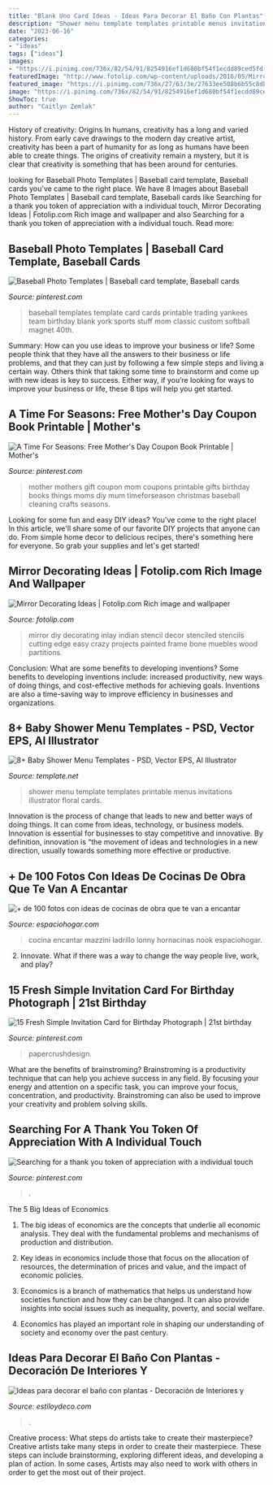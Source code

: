 ```yaml
---
title: "Blank Uno Card Ideas - Ideas Para Decorar El Baño Con Plantas"
description: "Shower menu template templates printable menus invitations illustrator floral cards"
date: "2023-06-16"
categories:
- "ideas"
tags: ["ideas"]
images:
- "https://i.pinimg.com/736x/82/54/91/8254916ef1d680bf54f1ecdd89ced5fd--gift-for-mother-mother-s-day.jpg"
featuredImage: "http://www.fotolip.com/wp-content/uploads/2016/05/Mirror-Decorating-1.jpg"
featured_image: "https://i.pinimg.com/736x/27/63/3e/27633ee508b6b55c8db79a7a1687ab4e.jpg"
image: "https://i.pinimg.com/736x/82/54/91/8254916ef1d680bf54f1ecdd89ced5fd--gift-for-mother-mother-s-day.jpg"
ShowToc: true
author: "Caitlyn Zemlak"
---
```



History of creativity: Origins
In humans, creativity has a long and varied history. From early cave drawings to the modern day creative artist, creativity has been a part of humanity for as long as humans have been able to create things. The origins of creativity remain a mystery, but it is clear that creativity is something that has been around for centuries.

	

		
looking for Baseball Photo Templates | Baseball card template, Baseball cards you've came to the right place. We have 8 Images about Baseball Photo Templates | Baseball card template, Baseball cards like Searching for a thank you token of appreciation with a individual touch, Mirror Decorating Ideas | Fotolip.com Rich image and wallpaper and also Searching for a thank you token of appreciation with a individual touch. Read more:
		
    
## Baseball Photo Templates | Baseball Card Template, Baseball Cards

<img loading=lazy src="https://i.pinimg.com/736x/7d/fe/76/7dfe763abd7fe4b5321ebc9d9a2fc782--baseball-party-baseball-stuff.jpg" onerror="this.onerror=null;this.src='https://tse1.mm.bing.net/th?id=OIP.9aNl5WCB4sY-4Bb95STtBgAAAA&amp;pid=15.1';" alt="Baseball Photo Templates | Baseball card template, Baseball cards">

_Source: pinterest.com_

>baseball templates template card cards printable trading yankees team birthday blank york sports stuff mom classic custom softball magnet 40th. 

	

Summary: How can you use ideas to improve your business or life?
Some people think that they have all the answers to their business or life problems, and that they can just by following a few simple steps and living a certain way. Others think that taking some time to brainstorm and come up with new ideas is key to success. Either way, if you’re looking for ways to improve your business or life, these 8 tips will help you get started.

    
## A Time For Seasons: Free Mother&#039;s Day Coupon Book Printable | Mother&#039;s

<img loading=lazy src="https://i.pinimg.com/736x/82/54/91/8254916ef1d680bf54f1ecdd89ced5fd--gift-for-mother-mother-s-day.jpg" onerror="this.onerror=null;this.src='https://tse3.mm.bing.net/th?id=OIP.UYA_TNfpGBeVXZGd99EK5gHaQT&amp;pid=15.1';" alt="A Time For Seasons: Free Mother&#039;s Day Coupon Book Printable | Mother&#039;s">

_Source: pinterest.com_

>mother mothers gift coupon mom coupons printable gifts birthday books things moms diy mum timeforseason christmas baseball cleaning crafts seasons. 

	

Looking for some fun and easy DIY ideas? You've come to the right place! In this article, we'll share some of our favorite DIY projects that anyone can do. From simple home decor to delicious recipes, there's something here for everyone. So grab your supplies and let's get started!

    
## Mirror Decorating Ideas | Fotolip.com Rich Image And Wallpaper

<img loading=lazy src="http://www.fotolip.com/wp-content/uploads/2016/05/Mirror-Decorating-1.jpg" onerror="this.onerror=null;this.src='https://tse3.mm.bing.net/th?id=OIP.s9udkbO-Fs5itmTMNadSugHaLH&amp;pid=15.1';" alt="Mirror Decorating Ideas | Fotolip.com Rich image and wallpaper">

_Source: fotolip.com_

>mirror diy decorating inlay indian stencil decor stenciled stencils cutting edge easy crazy projects painted frame bone muebles wood partitions. 

	

Conclusion: What are some benefits to developing inventions?
Some benefits to developing inventions include: increased productivity, new ways of doing things, and cost-effective methods for achieving goals. Inventions are also a time-saving way to improve efficiency in businesses and organizations.

    
## 8+ Baby Shower Menu Templates - PSD, Vector EPS, AI Illustrator

<img loading=lazy src="https://images.template.net/wp-content/uploads/2017/02/18122504/Printable-Baby-Shower-Menu-Template.jpg" onerror="this.onerror=null;this.src='https://tse3.mm.bing.net/th?id=OIP.cT7tmtj9qpBBu5MRXr1DlgHaKV&amp;pid=15.1';" alt="8+ Baby Shower Menu Templates - PSD, Vector EPS, AI Illustrator">

_Source: template.net_

>shower menu template templates printable menus invitations illustrator floral cards. 

	

Innovation is the process of change that leads to new and better ways of doing things. It can come from ideas, technology, or business models. Innovation is essential for businesses to stay competitive and innovative. By definition, innovation is “the movement of ideas and technologies in a new direction, usually towards something more effective or productive.

    
## + De 100 Fotos Con Ideas De Cocinas De Obra Que Te Van A Encantar

<img loading=lazy src="http://espaciohogar.com/wp-content/uploads/2016/04/fotos-con-ideas-de-cocinas-de-obra-que-te-van-a-encantar-cocina-pared-piedra.jpg" onerror="this.onerror=null;this.src='https://tse2.mm.bing.net/th?id=OIP.tf2GGH6umJ_jeZK5Kg0W9wHaKx&amp;pid=15.1';" alt="+ de 100 fotos con ideas de cocinas de obra que te van a encantar">

_Source: espaciohogar.com_

>cocina encantar mazzini ladrillo lonny hornacinas nook espaciohogar. 

	

2. Innovate. What if there was a way to change the way people live, work, and play?

    
## 15 Fresh Simple Invitation Card For Birthday Photograph | 21st Birthday

<img loading=lazy src="https://i.pinimg.com/736x/27/63/3e/27633ee508b6b55c8db79a7a1687ab4e.jpg" onerror="this.onerror=null;this.src='https://tse2.mm.bing.net/th?id=OIP.IigQTs-_XnvUPrg6UdBpqwHaJ3&amp;pid=15.1';" alt="15 Fresh Simple Invitation Card for Birthday Photograph | 21st birthday">

_Source: pinterest.com_

>papercrushdesign. 

	

What are the benefits of brainstroming?
Brainstroming is a productivity technique that can help you achieve success in any field. By focusing your energy and attention on a specific task, you can improve your focus, concentration, and productivity. Brainstroming can also be used to improve your creativity and problem solving skills.

    
## Searching For A Thank You Token Of Appreciation With A Individual Touch

<img loading=lazy src="https://i.pinimg.com/736x/f8/d3/e5/f8d3e5102cfc32cdef06617ee6c5e24c.jpg" onerror="this.onerror=null;this.src='https://tse3.mm.bing.net/th?id=OIP.Aoe_ike4Cx9E11NiC86iXAHaJ3&amp;pid=15.1';" alt="Searching for a thank you token of appreciation with a individual touch">

_Source: pinterest.com_

>. 

	

The 5 Big Ideas of Economics
1. The big ideas of economics are the concepts that underlie all economic analysis. They deal with the fundamental problems and mechanisms of production and distribution.
2. Key ideas in economics include those that focus on the allocation of resources, the determination of prices and value, and the impact of economic policies.

3. Economics is a branch of mathematics that helps us understand how societies function and how they can be changed. It can also provide insights into social issues such as inequality, poverty, and social welfare.

4. Economics has played an important role in shaping our understanding of society and economy over the past century.

    
## Ideas Para Decorar El Baño Con Plantas - Decoración De Interiores Y

<img loading=lazy src="https://www.estiloydeco.com/wp-content/uploads/2015/10/banos-con-plantas-8.jpg" onerror="this.onerror=null;this.src='https://tse1.mm.bing.net/th?id=OIP.3M9oIMsTJo2H7AFeWR8dJQHaLH&amp;pid=15.1';" alt="Ideas para decorar el baño con plantas - Decoración de Interiores y">

_Source: estiloydeco.com_

>. 

	

Creative process: What steps do artists take to create their masterpiece?
Creative artists take many steps in order to create their masterpiece. These steps can include brainstorming, exploring different ideas, and developing a plan of action. In some cases, Artists may also need to work with others in order to get the most out of their project.

